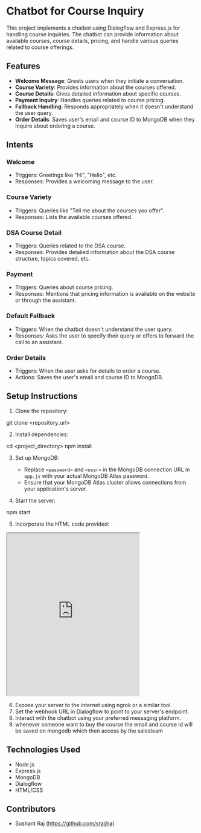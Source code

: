 # Chatbot for Course Inquiry

This project implements a chatbot using Dialogflow and Express.js for handling course inquiries. The chatbot can provide information about available courses, course details, pricing, and handle various queries related to course offerings.

## Features

- **Welcome Message**: Greets users when they initiate a conversation.
- **Course Variety**: Provides information about the courses offered.
- **Course Details**: Gives detailed information about specific courses.
- **Payment Inquiry**: Handles queries related to course pricing.
- **Fallback Handling**: Responds appropriately when it doesn't understand the user query.
- **Order Details**: Saves user's email and course ID to MongoDB when they inquire about ordering a course.

## Intents

### Welcome
- Triggers: Greetings like "Hi", "Hello", etc.
- Responses: Provides a welcoming message to the user.

### Course Variety
- Triggers: Queries like "Tell me about the courses you offer".
- Responses: Lists the available courses offered.

### DSA Course Detail
- Triggers: Queries related to the DSA course.
- Responses: Provides detailed information about the DSA course structure, topics covered, etc.

### Payment
- Triggers: Queries about course pricing.
- Responses: Mentions that pricing information is available on the website or through the assistant.

### Default Fallback
- Triggers: When the chatbot doesn't understand the user query.
- Responses: Asks the user to specify their query or offers to forward the call to an assistant.

### Order Details
- Triggers: When the user asks for details to order a course.
- Actions: Saves the user's email and course ID to MongoDB.

## Setup Instructions

1. Clone the repository:


git clone <repository_url>


2. Install dependencies:


cd <project_directory>
npm install


3. Set up MongoDB:

   - Replace `<password>` and `<user>` in the MongoDB connection URL in `app.js` with your actual MongoDB Atlas password.
   - Ensure that your MongoDB Atlas cluster allows connections from your application's server.

4. Start the server:


npm start


5. Incorporate the HTML code provided:


<!DOCTYPE html>
<html>
<head>
    <link rel="stylesheet" type="text/css" href="styles.css">
    <link href="https://fonts.googleapis.com/css2?family=Roboto:wght@400;700&display=swap" rel="stylesheet">
</head>
<body>
    <div class="container">
        <iframe class="chat-bot" width="350" height="430" allow="microphone;" src="https://console.dialogflow.com/api-client/demo/embedded/d71d818a-96c4-41c5-bac7-4c2381db87d2"></iframe>
    </div>
</body>
</html>


6. Expose your server to the internet using ngrok or a similar tool.
7. Set the webhook URL in Dialogflow to point to your server's endpoint.
8. Interact with the chatbot using your preferred messaging platform.
9. whenever someone want to buy the course the email and course id will be saved on mongodb which then access by the salesteam

## Technologies Used

- Node.js
- Express.js
- MongoDB
- Dialogflow
- HTML/CSS

## Contributors

- Sushant Raj (https://github.com/srajjha)



